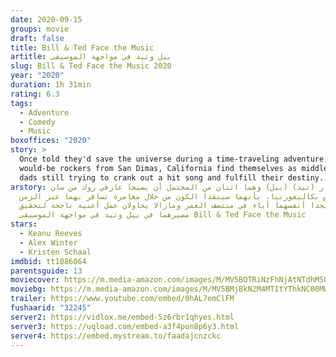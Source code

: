```yaml
---
date: 2020-09-15
groups: movie
draft: false
title: Bill & Ted Face the Music
artitle: بيل وتيد في مواجهة الموسيقى
slug: Bill & Ted Face the Music 2020
year: "2020"
duration: 1h 31min
rating: 6.3
tags:
  - Adventure
  - Comedy
  - Music
boxoffices: "2020"
story: >
  Once told they'd save the universe during a time-traveling adventure, 2
  would-be rockers from San Dimas, California find themselves as middle-aged
  dads still trying to crank out a hit song and fulfill their destiny.
arstory: يتم إخبار (تيد) (بيل) وهما اثنان من المحتمل أن يصبحا عازفي روك من سان
  ديماس بكاليفورنيا، بأنهما سينقذا الكون من خلال مغامرة تسافر بهما عبر الزمن،
  لكنهم يجدا أنفسهما آباء في منتصف العمر ومازالا يحاولان عمل أغنية ناجحة لتحقيق
  مصيرهما في بيل وتيد في مواجهة الموسيقى Bill & Ted Face the Music
stars:
  - Keanu Reeves
  - Alex Winter
  - Kristen Schaal
imdbid: tt1086064
parentsguide: 13
moviecover: https://m.media-amazon.com/images/M/MV5BOTRiNzFhNjAtNTdhMS00ZjViLWFhNTUtMWJlMTJkMGM1YzM4XkEyXkFqcGdeQXVyMTkxNjUyNQ@@._V1_SY1000_SX675_AL_.jpg
moviebg: https://m.media-amazon.com/images/M/MV5BMjBkN2M4MTItYThkNC00MWMxLTgyNjQtZGNmZjJlYzgyMzQ5XkEyXkFqcGdeQXVyNzgxMzc3OTc@._V1_SX1777_CR0,0,1777,999_AL_.jpg
trailer: https://www.youtube.com/embed/0hAL7emClFM
fushaarid: "32245"
server2: https://vidlox.me/embed-5z6rbr1qhyes.html
server3: https://uqload.com/embed-a3f4pon8p6y3.html
server4: https://embed.mystream.to/faadajcnzckc
---
```

